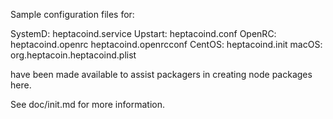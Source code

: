 Sample configuration files for:

SystemD: heptacoind.service
Upstart: heptacoind.conf
OpenRC:  heptacoind.openrc
         heptacoind.openrcconf
CentOS:  heptacoind.init
macOS:   org.heptacoin.heptacoind.plist

have been made available to assist packagers in creating node packages here.

See doc/init.md for more information.
